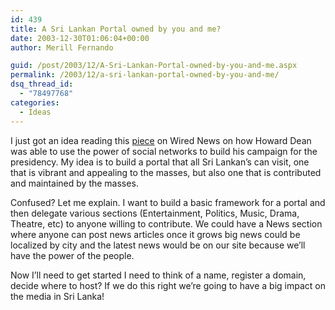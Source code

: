 ```yaml
---
id: 439
title: A Sri Lankan Portal owned by you and me?
date: 2003-12-30T01:06:04+00:00
author: Merill Fernando

guid: /post/2003/12/A-Sri-Lankan-Portal-owned-by-you-and-me.aspx
permalink: /2003/12/a-sri-lankan-portal-owned-by-you-and-me/
dsq_thread_id:
  - "78497768"
categories:
  - Ideas
---
```

<body xmlns="http://www.w3.org/1999/xhtml">
    <div class="Section1">
        <p>
            I just got an idea reading this <a href="http://www.wired.com/news/wiredmag/1,2167,61735,00.html">piece</a> on
            Wired News on how Howard Dean was able to use the power of social networks to build
            his campaign for the presidency. My idea is to build a portal that all Sri Lankan&rsquo;s
            can visit, one that is vibrant and appealing to the masses, but also one that is contributed
            and maintained by the masses.
        </p>
        <p>
            Confused? Let me explain. I want to build a basic framework for a portal and then
            delegate various sections (Entertainment, Politics, Music, Drama, Theatre, etc) to
            anyone willing to contribute. We could have a News section where anyone can post news
            articles once it grows big news could be localized by city and the latest news would
            be on our site because we&rsquo;ll have the power of the people.
        </p>
        <p>
            Now I&rsquo;ll need to get started I need to think of a name, register a domain, decide
            where to host? If we do this right we&rsquo;re going to have a big impact on the media
            in Sri Lanka!
        </p>
    </div>
</body>